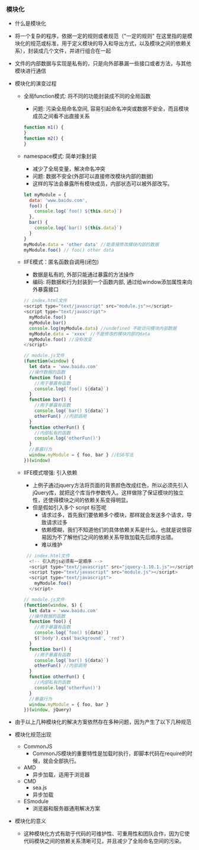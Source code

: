 ### 模块化
- 什么是模块化
 - 将一个复杂的程序，依据一定的规则或者规范（"一定的规则" 在这里指的是模块化的规范或标准，用于定义模块的导入和导出方式，以及模块之间的依赖关系），封装成几个文件，并进行组合在一起
 - 文件的内部数据与实现是私有的，只是向外部暴漏一些接口或者方法，与其他模块进行通信

- 模块化的演变过程
  - 全局function模式: 将不同的功能封装成不同的全局函数
    - 问题: 污染全局命名空间, 容易引起命名冲突或数据不安全，而且模块成员之间看不出直接关系
    ```javascript
    function m1() {
    }
    function m2() {
    }
    ```

  - namespace模式: 简单对象封装
    - 减少了全局变量，解决命名冲突
    - 问题: 数据不安全(外部可以直接修改模块内部的数据)
    - 这样的写法会暴露所有模块成员，内部状态可以被外部改写。
    ```javascript
    let myModule = {
      data: 'www.baidu.com',
      foo() {
        console.log(`foo() ${this.data}`)
      },
      bar() {
        console.log(`bar() ${this.data}`)
      }
    }
    myModule.data = 'other data' //能直接修改模块内部的数据
    myModule.foo() // foo() other data
    ```

  - IIFE模式：匿名函数自调用(闭包)
    - 数据是私有的, 外部只能通过暴露的方法操作
    - 编码: 将数据和行为封装到一个函数内部, 通过给window添加属性来向外暴露接口
    ```javascript
    // index.html文件
    <script type="text/javascript" src="module.js"></script>
    <script type="text/javascript">
      myModule.foo()
      myModule.bar()
      console.log(myModule.data) //undefined 不能访问模块内部数据
      myModule.data = 'xxxx' //不是修改的模块内部的data
      myModule.foo() //没有改变
    </script>

    // module.js文件
    (function(window) {
      let data = 'www.baidu.com'
      //操作数据的函数
      function foo() {
        //用于暴露有函数
        console.log(`foo() ${data}`)
      }
      function bar() {
        //用于暴露有函数
        console.log(`bar() ${data}`)
        otherFun() //内部调用
      }
      function otherFun() {
        //内部私有的函数
        console.log('otherFun()')
      }
      //暴露行为
      window.myModule = { foo, bar } //ES6写法
    })(window)
    ```

  - IIFE模式增强: 引入依赖
    - 上例子通过jquery方法将页面的背景颜色改成红色，所以必须先引入jQuery库，就把这个库当作参数传入。这样做除了保证模块的独立性，还使得模块之间的依赖关系变得明显。
    - 但是假如引入多个 script 标签呢
      - 请求过多，首先我们要依赖多个模块，那样就会发送多个请求，导致请求过多
      - 依赖模糊，我们不知道他们的具体依赖关系是什么，也就是说很容易因为不了解他们之间的依赖关系导致加载先后顺序出错。
      - 难以维护
    ```javascript
     // index.html文件
      <!-- 引入的js必须有一定顺序 -->
      <script type="text/javascript" src="jquery-1.10.1.js"></script>
      <script type="text/javascript" src="module.js"></script>
      <script type="text/javascript">
        myModule.foo()
      </script>

    // module.js文件
    (function(window, $) {
      let data = 'www.baidu.com'
      //操作数据的函数
      function foo() {
        //用于暴露有函数
        console.log(`foo() ${data}`)
        $('body').css('background', 'red')
      }
      function bar() {
        //用于暴露有函数
        console.log(`bar() ${data}`)
        otherFun() //内部调用
      }
      function otherFun() {
        //内部私有的函数
        console.log('otherFun()')
      }
      //暴露行为
      window.myModule = { foo, bar }
    })(window, jQuery)
    ```
- 由于以上几种模块化的解决方案依然存在多种问题，因为产生了以下几种规范

- 模块化规范出现
  - CommonJS
    - CommonJS模块的重要特性是加载时执行，即脚本代码在require的时候，就会全部执行。
  - AMD
    - 异步加载，适用于浏览器
  - CMD
    - sea.js
    - 异步加载
  - ESmodule
    - 浏览器和服务器通用解决方案

- 模块化的意义
  - 这种模块化方式有助于代码的可维护性、可重用性和团队合作，因为它使代码模块之间的依赖关系清晰可见，并且减少了全局命名空间的污染。